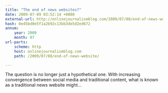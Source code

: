 ```yaml
---
title: "The end of news websites?"
date: 2009-07-09 03:52:14 +0000
external-url: http://onlinejournalismblog.com/2009/07/08/end-of-news-website/
hash: 0e45bd0e5f1a2b92c13bb3de5d2ed672
annum:
    year: 2009
    month: 07
url-parts:
    scheme: http
    host: onlinejournalismblog.com
    path: /2009/07/08/end-of-news-website/

---
```


The question is no longer just a hypothetical one. With increasing convergence between social media and traditional content, what is known as a traditional news website might...
